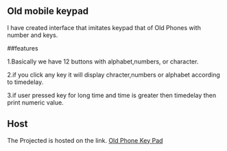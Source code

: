 ## Old mobile keypad
I have created interface that imitates keypad that of Old Phones with number and
keys.

##features

1.Basically we have 12 buttons with alphabet,numbers, or character.

2.if you click any key it will display chracter,numbers or alphabet according to timedelay.

3.if user pressed key for long time and time is greater then timedelay then print numeric value.


## Host
The Projected is hosted on the link.
[Old Phone Key Pad](https://choosealicense.com/licenses/mit/)








